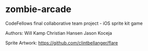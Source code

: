 zombie-arcade 
================== 
 
CodeFellows final collaborative team project - iOS sprite kit game 
 
Authors: 
Will Kamp 
Christian Hansen 
Jason Koceja 

Sprite Artwork: 
https://github.com/clintbellanger/flare